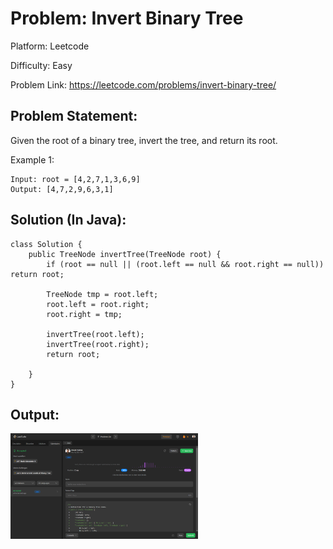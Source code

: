 # Problem: Invert Binary Tree

Platform: Leetcode

Difficulty: Easy

Problem Link: https://leetcode.com/problems/invert-binary-tree/

## Problem Statement:

Given the root of a binary tree, invert the tree, and return its root.

Example 1:

    Input: root = [4,2,7,1,3,6,9]
    Output: [4,7,2,9,6,3,1]

## Solution (In Java):

    class Solution {
        public TreeNode invertTree(TreeNode root) {
            if (root == null || (root.left == null && root.right == null)) return root;

            TreeNode tmp = root.left;
            root.left = root.right;
            root.right = tmp;

            invertTree(root.left);
            invertTree(root.right);
            return root;
            
        }
    }

## Output:
<img
  src="Output.png"
  alt="Alt text"
  title="Optional title"
  style="display: inline-block; margin: 0 auto; max-width: 300px">








